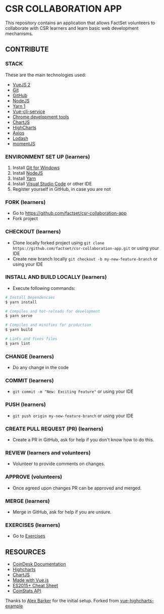 # CSR COLLABORATION APP

This repository contains an application that allows FactSet volunteers to collaborate with CSR learners and learn basic web development mechanisms.

## CONTRIBUTE

### STACK

These are the main technologies used:

- [VueJS 2](https://vuejs.org/)
- [Git](https://git-scm.com/)
- [GitHub](https://github.com/)
- [NodeJS](https://nodejs.dev/)
- [Yarn 1](https://yarnpkg.com/)
- [Vue-cli-service](https://cli.vuejs.org/guide/cli-service.html)
- [Chrome development tools](https://developer.chrome.com/docs/devtools/)
- [ChartJS](https://www.chartjs.org/)
- [HighCharts](https://www.highcharts.com/)
- [Axios](https://www.npmjs.com/package/axios)
- [Lodash](https://lodash.com/)
- [momentJS](https://momentjs.com/)

### ENVIRONMENT SET UP (learners)

1. Install [Git for Windows](https://gitforwindows.org/)
2. Install [NodeJS](https://nodejs.org/en/)
3. Install [Yarn](https://yarnpkg.com/lang/en/)
4. Install [Visual Studio Code](https://code.visualstudio.com/download) or other IDE
5. Register yourself in GitHub, in case you are not

### FORK (learners)

- Go to https://github.com/factset/csr-collaboration-app
- Fork project

### CHECKOUT (learners)

- Clone locally forked project using ```git clone https://github.com/factset/csr-collaboration-app.git``` or using your IDE
- Create new branch locally ```git checkout -b my-new-feature-branch``` or using your IDE

### INSTALL AND BUILD LOCALLY (learners)

- Execute following commands:

```bash
# Install Dependencies
$ yarn install

# Compiles and hot-reloads for development
$ yarn serve

# Compiles and minifies for production
$ yarn build

# Lints and fixes files
$ yarn lint
```

### CHANGE (learners)

- Do any change in the code

### COMMIT (learners)

- ```git commit -m "New: Exciting Feature"``` or using your IDE

### PUSH (learners)

- ```git push origin my-new-feature-branch``` or using your IDE

### CREATE PULL REQUEST (PR) (learners)

- Create a PR in GitHub, ask for help if you don't know how to do this.

### REVIEW (learners and volunteers)

- Volunteer to provide comments on changes.

### APPROVE (volunteers)

- Once agreed upon changes PR can be approved and merged.

### MERGE (learners)

- Merge in GitHub, ask for help if you are unsure.

### EXERCISES (learners)

- Go to [Exercises](./EXERCISES.md)

## RESOURCES

- [CoinDesk Documentation](https://developers.coinbase.com/api/v2)
- [Highcharts](https://www.highcharts.com/)
- [ChartJS](https://www.chartjs.org/)
- [Made with Vue.js](https://madewithvuejs.com/charts)
- [ES2015+ Cheat Sheet](https://devhints.io/es6)
- [CoinStats API](https://cryptocointracker.com/api/coinstats/all-endpoints) 


Thanks to [Alex Barker](https://github.com/abarke/) for the initial setup. Forked from [vue-highcharts-example](https://github.com/abarke/vue-highcharts-example)
